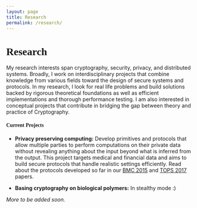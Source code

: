 ```yaml
---
layout: page
title: Research
permalink: /research/
---
```


<h1 style="font-family: 'Comic Sans MS'">Research</h1>

My research interests span cryptography, security, privacy, and distributed systems. Broadly, I work on interdisciplinary projects that combine knowledge from various fields toward the design of secure systems and protocols. In my research, I look for real life problems and build solutions backed by rigorous theoretical foundations as well as efficient implementations and thorough performance testing. I am also interested in conceptual projects that contribute in bridging the gap between theory and practice of Cryptography. 


<h4 style="font-family: 'Comic Sans MS'">Current Projects</h4>
    
* **Privacy preserving computing:** Develop primitives and protocols that allow multiple parties to perform computations on their private data without revealing anything about the input beyond what is inferred from the output. This project targets medical and financial data and aims to build secure protocols that handle realistic settings efficiently. Read about the protocols developed so far in our [BMC 2015](https://bmcmedinformdecismak.biomedcentral.com/articles/10.1186/1472-6947-15-S5-S4) and [TOPS 2017](https://dl.acm.org/citation.cfm?id=3154600) papers.
      

* **Basing cryptography on biological polymers:** In stealthy mode :)


*More to be added soon.*

